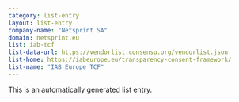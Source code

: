```yaml
---
category: list-entry
layout: list-entry
company-name: "Netsprint SA"
domain: netsprint.eu
list: iab-tcf
list-data-url: https://vendorlist.consensu.org/vendorlist.json
list-home: https://iabeurope.eu/transparency-consent-framework/
list-name: "IAB Europe TCF"
---
```


This is an automatically generated list entry.
